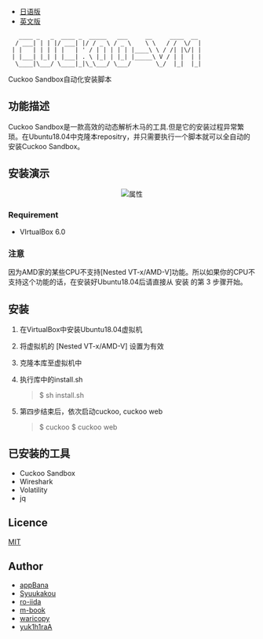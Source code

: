 - [日语版](docs/README_JP.md)
- [英文版](../README.md)
```
   ____ _   _  ____ _  _____   ___     __     ____  __
  / ___| | | |/ ___| |/ / _ \ / _ \    \ \   / /  \/  |
 | |   | | | | |   | ' / | | | | | |____\ \ / /| |\/| |
 | |___| |_| | |___| . \ |_| | |_| |_____\ V / | |  | |
  \____|\___/ \____|_|\_\___/ \___/       \_/  |_|  |_|

```
Cuckoo Sandbox自动化安装脚本
## 功能描述
Cuckoo Sandbox是一款高效的动态解析木马的工具.但是它的安装过程异常繁琐。在Ubuntu18.04中克隆本repositry，并只需要执行一个脚本就可以全自动的安装Cuckoo Sandbox。
## 安装演示

<div align="center">
<img src="https://github.com/tdu-isl/cuckoo-vm/wiki/images/demo.gif" alt="属性" title="demo">
</div>

### Requirement
- VIrtualBox 6.0

### 注意
因为AMD家的某些CPU不支持\[Nested VT-x/AMD-V\]功能。所以如果你的CPU不支持这个功能的话，在安装好Ubuntu18.04后请直接从 安装 的第 3 步骤开始。

## 安装
1. 在VirtualBox中安装Ubuntu18.04虚拟机
2. 将虚拟机的 \[Nested VT-x/AMD-V\] 设置为有效
3. 克隆本库至虚拟机中
4. 执行库中的install.sh

    > $ sh install.sh

5. 第四步结束后，依次启动cuckoo, cuckoo web

    > $ cuckoo
    > $ cuckoo web

## 已安装的工具
- Cuckoo Sandbox
- Wireshark
- Volatility
- jq

## Licence
[MIT](https://github.com/tdu-isl/cuckoo-vm/blob/develop/LICENSE)
## Author
- [appBana](https://github.com/howmuch515)
- [Syuukakou](https://github.com/Syuukakou)
- [ro-iida](https://github.com/rotten3156)
- [m-book](https://github.com/m-book)
- [waricopy](https://github.com/waricopy)
- [yuk1h1raA](https://github.com/yuk1h1ra)
